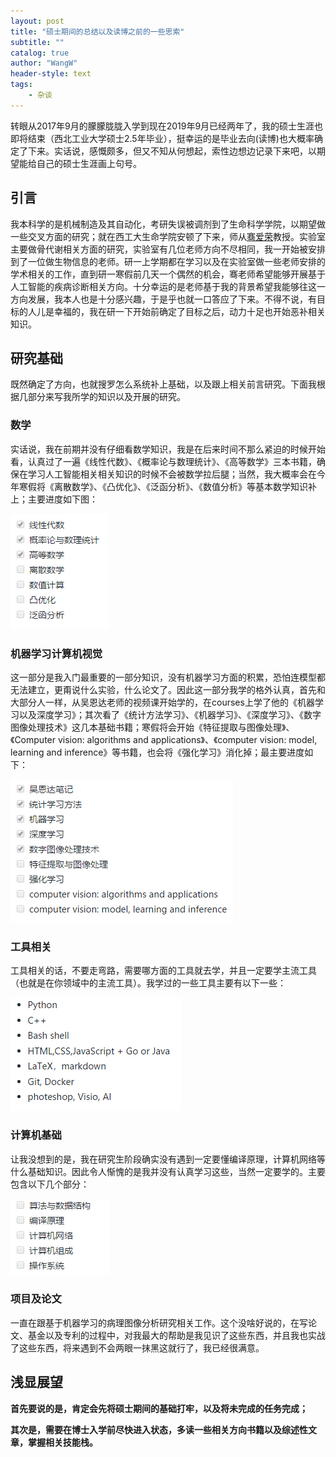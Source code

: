 ```yaml
---
layout: post
title: "硕士期间的总结以及读博之前的一些思索"
subtitle: ""
catalog: true
author: "WangW"
header-style: text
tags: 
    - 杂谈
---
```




转眼从2017年9月的朦朦胧胧入学到现在2019年9月已经两年了，我的硕士生涯也即将结束（西北工业大学硕士2.5年毕业），挺幸运的是毕业去向(读博)也大概率确定了下来。实话说，感慨颇多，但又不知从何想起，索性边想边记录下来吧，以期望能给自己的硕士生涯画上句号。<!--break-->

## 引言

我本科学的是机械制造及其自动化，考研失误被调剂到了生命科学学院，以期望做一些交叉方面的研究；就在西工大生命学院安顿了下来，师从[骞爱荣](http://teacher.nwpu.edu.cn/2006000141)教授。实验室主要做骨代谢相关方面的研究，实验室有几位老师方向不尽相同，我一开始被安排到了一位做生物信息的老师。研一上学期都在学习以及在实验室做一些老师安排的学术相关的工作，直到研一寒假前几天一个偶然的机会，骞老师希望能够开展基于人工智能的疾病诊断相关方向。十分幸运的是老师基于我的背景希望我能够往这一方向发展，我本人也是十分感兴趣，于是乎也就一口答应了下来。不得不说，有目标的人儿是幸福的，我在研一下开始前确定了目标之后，动力十足也开始恶补相关知识。

## 研究基础

既然确定了方向，也就搜罗怎么系统补上基础，以及跟上相关前言研究。下面我根据几部分来写我所学的知识以及开展的研究。

### 数学

实话说，我在前期并没有仔细看数学知识，我是在后来时间不那么紧迫的时候开始看，认真过了一遍《线性代数》、《概率论与数理统计》、《高等数学》三本书籍，确保在学习人工智能相关相关知识的时候不会被数学拉后腿；当然，我大概率会在今年寒假将《离散数学》、《凸优化》、《泛函分析》、《数值分析》等基本数学知识补上；主要进度如下图：

![](https://raw.githubusercontent.com/learnroad/image_host/master/2019/20190918212249.png)

### 机器学习计算机视觉

这一部分是我入门最重要的一部分知识，没有机器学习方面的积累，恐怕连模型都无法建立，更甭说什么实验，什么论文了。因此这一部分我学的格外认真，首先和大部分人一样，从吴恩达老师的视频课开始学的，在courses上学了他的《机器学习以及深度学习》；其次看了《统计方法学习》、《机器学习》、《深度学习》、《数字图像处理技术》这几本基础书籍；寒假将会开始《特征提取与图像处理》、《Computer vision: algorithms and applications》、《computer vision: model, learning and inference》等书籍，也会将《强化学习》消化掉；最主要进度如下：

![](https://raw.githubusercontent.com/learnroad/image_host/master/2019/20190918213137.png)

### 工具相关

工具相关的话，不要走弯路，需要哪方面的工具就去学，并且一定要学主流工具（也就是在你领域中的主流工具）。我学过的一些工具主要有以下一些：

![](https://raw.githubusercontent.com/learnroad/image_host/master/2019/20190918213429.png)

### 计算机基础

让我没想到的是，我在研究生阶段确实没有遇到一定要懂编译原理，计算机网络等什么基础知识。因此令人惭愧的是我并没有认真学习这些，当然一定要学的。主要包含以下几个部分：

![](https://raw.githubusercontent.com/learnroad/image_host/master/2019/20190918214104.png)



### 项目及论文

一直在跟基于机器学习的病理图像分析研究相关工作。这个没啥好说的，在写论文、基金以及专利的过程中，对我最大的帮助是我见识了这些东西，并且我也实战了这些东西，将来遇到不会两眼一抹黑这就行了，我已经很满意。



## 浅显展望

**首先要说的是，肯定会先将硕士期间的基础打牢，以及将未完成的任务完成；**

**其次是，需要在博士入学前尽快进入状态，多读一些相关方向书籍以及综述性文章，掌握相关技能栈。**


